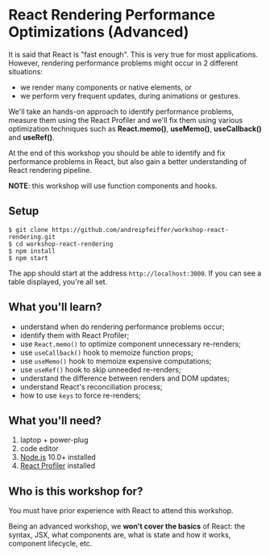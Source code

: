 # React Rendering Performance Optimizations (Advanced)

It is said that React is "fast enough". This is very true for most applications. However, rendering performance problems might occur in 2 different situations:

* we render many components or native elements, or
* we perform very frequent updates, during animations or gestures.

We'll take an hands-on approach to identify performance problems, measure them using the React Profiler and we'll fix them using various optimization techniques such as __React.memo()__, __useMemo()__, __useCallback()__ and __useRef()__.

At the end of this workshop you should be able to identify and fix performance problems in React, but also gain a better understanding of React rendering pipeline.

__NOTE__: this workshop will use function components and hooks.

## Setup

```
$ git clone https://github.com/andreipfeiffer/workshop-react-rendering.git
$ cd workshop-react-rendering
$ npm install
$ npm start
```

The app should start at the address `http://localhost:3000`. If you can see a table displayed, you're all set.

## What you'll learn?

- understand when do rendering performance problems occur;
- identify them with React Profiler;
- use `React.memo()` to optimize component unnecessary re-renders;
- use `useCallback()` hook to memoize function props;
- use `useMemo()` hook to memoize expensive computations;
- use `useRef()` hook to skip unneeded re-renders;
- understand the difference between renders and DOM updates;
- understand React's reconciliation process;
- how to use `keys` to force re-renders;

## What you'll need?

1. laptop + power-plug
2. code editor
3. [Node.js](https://nodejs.org/en/download/) 10.0+ installed
4. [React Profiler](https://reactjs.org/docs/optimizing-performance.html#profiling-components-with-the-devtools-profiler) installed

## Who is this workshop for?

You must have prior experience with React to attend this workshop.

Being an advanced workshop, we __won't cover the basics__ of React: the syntax, JSX, what components are, what is state and how it works, component lifecycle, etc.
